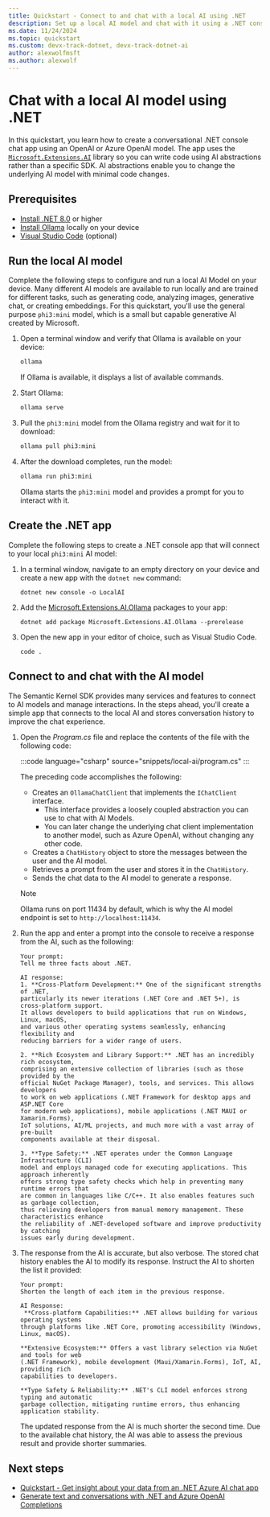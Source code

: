```yaml
---
title: Quickstart - Connect to and chat with a local AI using .NET
description: Set up a local AI model and chat with it using a .NET console app and the Microsoft.Extensions.AI libraries
ms.date: 11/24/2024
ms.topic: quickstart
ms.custom: devx-track-dotnet, devx-track-dotnet-ai
author: alexwolfmsft
ms.author: alexwolf
---
```


# Chat with a local AI model using .NET

In this quickstart, you learn how to create a conversational .NET console chat app using an OpenAI or Azure OpenAI model. The app uses the [`Microsoft.Extensions.AI`](https://www.nuget.org/packages/Microsoft.Extensions.AI) library so you can write code using AI abstractions rather than a specific SDK. AI abstractions enable you to change the underlying AI model with minimal code changes.

## Prerequisites

* [Install .NET 8.0](https://dotnet.microsoft.com/download) or higher
* [Install Ollama](https://ollama.com/) locally on your device
* [Visual Studio Code](https://code.visualstudio.com/) (optional)

## Run the local AI model

Complete the following steps to configure and run a local AI Model on your device. Many different AI models are available to run locally and are trained for different tasks, such as generating code, analyzing images, generative chat, or creating embeddings. For this quickstart, you'll use the general purpose `phi3:mini` model, which is a small but capable generative AI created by Microsoft.

1. Open a terminal window and verify that Ollama is available on your device:

    ```bash
    ollama
    ```

    If Ollama is available, it displays a list of available commands.
   
1. Start Ollama:

    ```bash
    ollama serve
    ```

1. Pull the `phi3:mini` model from the Ollama registry and wait for it to download:

    ```bash
    ollama pull phi3:mini
    ```

1. After the download completes, run the model:

    ```bash
    ollama run phi3:mini
    ```

    Ollama starts the `phi3:mini` model and provides a prompt for you to interact with it.

## Create the .NET app

Complete the following steps to create a .NET console app that will connect to your local `phi3:mini` AI model:

1. In a terminal window, navigate to an empty directory on your device and create a new app with the `dotnet new` command:

    ```dotnetcli
    dotnet new console -o LocalAI
    ```

1. Add the [Microsoft.Extensions.AI.Ollama](https://aka.ms/meai-ollama-nuget) packages to your app:

    ```dotnetcli
    dotnet add package Microsoft.Extensions.AI.Ollama --prerelease
    ```

1. Open the new app in your editor of choice, such as Visual Studio Code.

    ```dotnetcli
    code .
    ```

## Connect to and chat with the AI model

The Semantic Kernel SDK provides many services and features to connect to AI models and manage interactions. In the steps ahead, you'll create a simple app that connects to the local AI and stores conversation history to improve the chat experience.

1. Open the _Program.cs_ file and replace the contents of the file with the following code:

    :::code language="csharp" source="snippets/local-ai/program.cs" :::

    The preceding code accomplishes the following:

    - Creates an `OllamaChatClient` that implements the `IChatClient` interface.
        - This interface provides a loosely coupled abstraction you can use to chat with AI Models.
        - You can later change the underlying chat client implementation to another model, such as Azure OpenAI, without changing any other code.
    - Creates a `ChatHistory` object to store the messages between the user and the AI model.
    - Retrieves a prompt from the user and stores it in the `ChatHistory`.
    - Sends the chat data to the AI model to generate a response.

    > [!NOTE]
    > Ollama runs on port 11434 by default, which is why the AI model endpoint is set to `http://localhost:11434`.

1. Run the app and enter a prompt into the console to receive a response from the AI, such as the following:

    ```output
    Your prompt:
    Tell me three facts about .NET.

    AI response:
    1. **Cross-Platform Development:** One of the significant strengths of .NET, 
    particularly its newer iterations (.NET Core and .NET 5+), is cross-platform support.
    It allows developers to build applications that run on Windows, Linux, macOS,
    and various other operating systems seamlessly, enhancing flexibility and
    reducing barriers for a wider range of users.

    2. **Rich Ecosystem and Library Support:** .NET has an incredibly rich ecosystem,
    comprising an extensive collection of libraries (such as those provided by the 
    official NuGet Package Manager), tools, and services. This allows developers 
    to work on web applications (.NET Framework for desktop apps and ASP.NET Core 
    for modern web applications), mobile applications (.NET MAUI or Xamarin.Forms),
    IoT solutions, AI/ML projects, and much more with a vast array of pre-built
    components available at their disposal.
    
    3. **Type Safety:** .NET operates under the Common Language Infrastructure (CLI) 
    model and employs managed code for executing applications. This approach inherently
    offers strong type safety checks which help in preventing many runtime errors that
    are common in languages like C/C++. It also enables features such as garbage collection,
    thus relieving developers from manual memory management. These characteristics enhance
    the reliability of .NET-developed software and improve productivity by catching
    issues early during development.
    ```

1. The response from the AI is accurate, but also verbose. The stored chat history enables the AI to modify its response. Instruct the AI to shorten the list it provided:

    ```output
    Your prompt:
    Shorten the length of each item in the previous response.

    AI Response:
     **Cross-platform Capabilities:** .NET allows building for various operating systems
    through platforms like .NET Core, promoting accessibility (Windows, Linux, macOS).
    
    **Extensive Ecosystem:** Offers a vast library selection via NuGet and tools for web
    (.NET Framework), mobile development (Maui/Xamarin.Forms), IoT, AI, providing rich
    capabilities to developers.
    
    **Type Safety & Reliability:** .NET's CLI model enforces strong typing and automatic
    garbage collection, mitigating runtime errors, thus enhancing application stability.
    ```

    The updated response from the AI is much shorter the second time. Due to the available chat history, the AI was able to assess the previous result and provide shorter summaries.

## Next steps

- [Quickstart - Get insight about your data from an .NET Azure AI chat app](../how-to/work-with-local-models.md)
- [Generate text and conversations with .NET and Azure OpenAI Completions](/training/modules/open-ai-dotnet-text-completions/)
